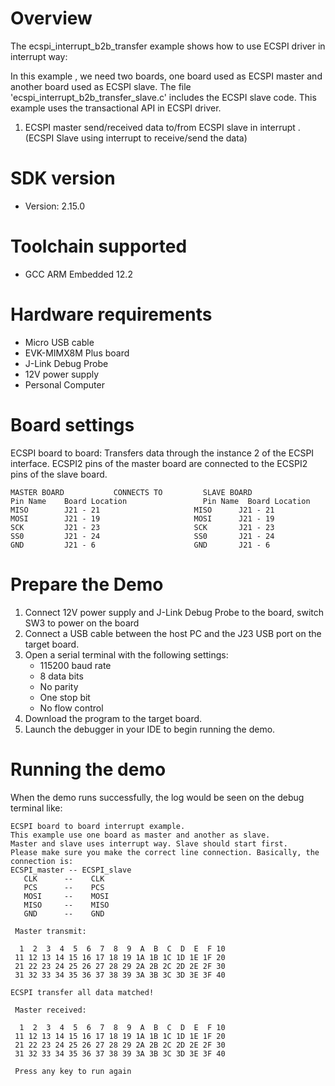 Overview
========
The ecspi_interrupt_b2b_transfer example shows how to use ECSPI driver in interrupt way:

In this example , we need two boards, one board used as ECSPI master and another board used as ECSPI slave.
The file 'ecspi_interrupt_b2b_transfer_slave.c' includes the ECSPI slave code.
This example uses the transactional API in ECSPI driver.

1. ECSPI master send/received data to/from ECSPI slave in interrupt . (ECSPI Slave using interrupt to receive/send the data)

SDK version
===========
- Version: 2.15.0

Toolchain supported
===================
- GCC ARM Embedded  12.2

Hardware requirements
=====================
- Micro USB cable
- EVK-MIMX8M Plus board
- J-Link Debug Probe
- 12V power supply
- Personal Computer

Board settings
==============
ECSPI board to board:
Transfers data through the instance 2 of the ECSPI interface. ECSPI2 pins of the master board are
connected to the ECSPI2 pins of the slave board.
~~~~~~~~~~~~~~~~~~~~~~~~~~~~~~~~~~~~~~~~~~~~~~~~~~~~~~
MASTER BOARD           CONNECTS TO         SLAVE BOARD
Pin Name    Board Location                 Pin Name  Board Location
MISO        J21 - 21                     MISO      J21 - 21
MOSI        J21 - 19                     MOSI      J21 - 19
SCK         J21 - 23                     SCK       J21 - 23
SS0         J21 - 24                     SS0       J21 - 24
GND         J21 - 6                      GND       J21 - 6
~~~~~~~~~~~~~~~~~~~~~~~~~~~~~~~~~~~~~~~~~~~~~~~~~~~~~~

Prepare the Demo
================
1.  Connect 12V power supply and J-Link Debug Probe to the board, switch SW3 to power on the board
2.  Connect a USB cable between the host PC and the J23 USB port on the target board.
3.  Open a serial terminal with the following settings:
    - 115200 baud rate
    - 8 data bits
    - No parity
    - One stop bit
    - No flow control
4.  Download the program to the target board.
5.  Launch the debugger in your IDE to begin running the demo.

Running the demo
================
When the demo runs successfully, the log would be seen on the debug terminal like:

~~~~~~~~~~~~~~~~~~~~~~~~~~~~~~~~~~~~~~~~~~~~~~~~~~~~~~~~~~~~~~~~~~~~~~~~~~~~~~~~~~~~
ECSPI board to board interrupt example.
This example use one board as master and another as slave.
Master and slave uses interrupt way. Slave should start first. 
Please make sure you make the correct line connection. Basically, the connection is: 
ECSPI_master -- ECSPI_slave   
   CLK      --    CLK  
   PCS      --    PCS 
   MOSI     --    MOSI  
   MISO     --    MISO 
   GND      --    GND 

 Master transmit:

  1  2  3  4  5  6  7  8  9  A  B  C  D  E  F 10
 11 12 13 14 15 16 17 18 19 1A 1B 1C 1D 1E 1F 20
 21 22 23 24 25 26 27 28 29 2A 2B 2C 2D 2E 2F 30
 31 32 33 34 35 36 37 38 39 3A 3B 3C 3D 3E 3F 40
 
ECSPI transfer all data matched! 

 Master received:

  1  2  3  4  5  6  7  8  9  A  B  C  D  E  F 10
 11 12 13 14 15 16 17 18 19 1A 1B 1C 1D 1E 1F 20
 21 22 23 24 25 26 27 28 29 2A 2B 2C 2D 2E 2F 30
 31 32 33 34 35 36 37 38 39 3A 3B 3C 3D 3E 3F 40

 Press any key to run again
~~~~~~~~~~~~~~~~~~~~~~~~~~~~~~~~~~~~~~~~~~~~~~~~~~~~~~~~~~~~~~~~~~~~~~~~~~~~~~~~~~~~~
